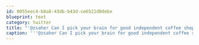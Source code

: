 ```yaml
---
id: 0055eec4-b8a8-43db-b43d-ce6521d0debe
blueprint: text
category: twitter
title: "'@zsaher Can I pick your brain for good independent coffee shops in #YEG? Transcend?  Credo?"
caption: '''@zsaher Can I pick your brain for good independent coffee shops in <span class="hashtag hashtag_local">#<a href="http://tweettemp.darylchymko.ca/?tag=yeg">YEG</a>? Transcend?  Credo?'
---
```

